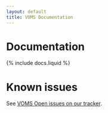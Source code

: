 ```yaml
---
layout: default
title: VOMS Documentation
---
```


# Documentation

{% include docs.liquid %}

# Known issues

See [VOMS Open issues on our
tracker](https://issues.infn.it/jira/issues/?filter=12510).
